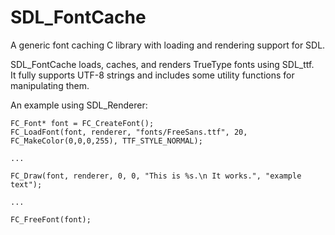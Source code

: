# SDL_FontCache
A generic font caching C library with loading and rendering support for SDL.

SDL_FontCache loads, caches, and renders TrueType fonts using SDL_ttf.  
It fully supports UTF-8 strings and includes some utility functions for manipulating them.

An example using SDL_Renderer:

```
FC_Font* font = FC_CreateFont();  
FC_LoadFont(font, renderer, "fonts/FreeSans.ttf", 20, FC_MakeColor(0,0,0,255), TTF_STYLE_NORMAL);  

...

FC_Draw(font, renderer, 0, 0, "This is %s.\n It works.", "example text"); 
 
...

FC_FreeFont(font);
```
